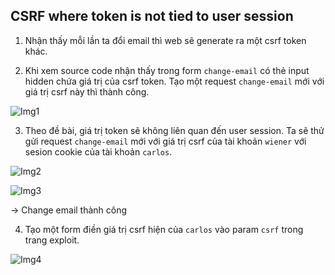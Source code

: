 ## CSRF where token is not tied to user session

1. Nhận thấy mỗi lần ta đổi email thì web sẽ generate ra một csrf token khác.

2. Khi xem source code nhận thấy trong form `change-email` có thẻ input hidden chứa giá trị của csrf token. Tạo một request `change-email` mới với giá trị csrf này thì thành công.

![Img1](\asset/../img/detect.png)

3. Theo đề bài, giá trị token sẽ không liên quan đến user session. Ta sẽ thử gửi request `change-email` mới với giá trị csrf của tài khoản `wiener` với sesion cookie của tài khoản `carlos`.

![Img2](\asset/../img/wiener_token.png)

![Img3](\asset/../img/request_from_carlos.png)

-> Change email thành công 

4. Tạo một form điền giá trị csrf hiện của `carlos` vào param `csrf` trong trang exploit.

![Img4](\asset/../img/exploit_page.png)